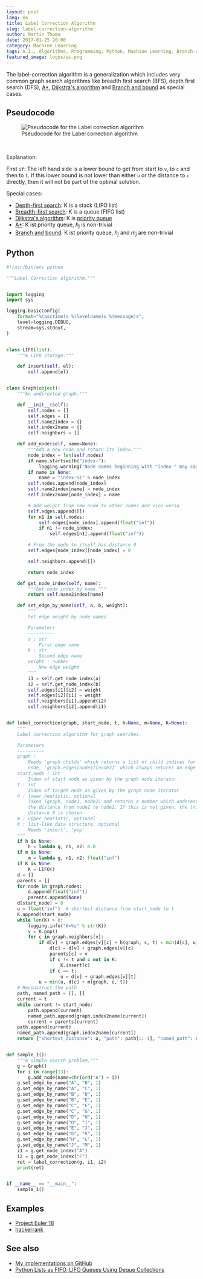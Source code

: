 ```yaml
---
layout: post
lang: en
title: Label Correction Algorithm
slug: label-correction-algorithm
author: Martin Thoma
date: 2017-01-25 20:00
category: Machine Learning
tags: A.I., Algorithms, Programming, Python, Machine Learning, Branch-and-Bound
featured_image: logos/ai.png
---
```

The label-correction algorithm is a generalization which includes very common
graph search algorithms like breadth first search (BFS), depth first search (DFS),
[A\*](https://en.wikipedia.org/wiki/A*_search_algorithm),
[Dijkstra's algorithm](https://en.wikipedia.org/wiki/Dijkstra%27s_algorithm) and
[Branch and bound](https://en.wikipedia.org/wiki/Branch_and_bound) as special cases.


## Pseudocode

<figure class="wp-caption aligncenter img-thumbnail">
    <img src="../images/2016/07/label-correction.png" alt="Pseudocode for the Label correction algorithm" />
    <figcaption class="text-center">Pseudocode for the Label correction algorithm</figcaption>
</figure><br/>

Explanation:

First `if`: The left hand side is a lower bound to get from start to
`v`, to `c` and then to `t`. If this lower bound is not lower than
either `u` or the distance to `c` directly, then it will not be part
of the optimal solution.

Special cases:

* [Depth-first search](https://en.wikipedia.org/wiki/Depth-first_search): K is a stack (LIFO list)
* [Breadth-first search](https://en.wikipedia.org/wiki/Breadth-first_search): K is a queue (FIFO list)
* [Dijkstra's algorithm](https://en.wikipedia.org/wiki/Dijkstra%27s_algorithm): K is [priority queue](https://en.wikipedia.org/wiki/Priority_queue)
* [A\*](https://en.wikipedia.org/wiki/A*_search_algorithm): K ist priority queue, $h_j$ is non-trivial
* [Branch and bound](https://en.wikipedia.org/wiki/Branch_and_bound): K ist priority queue, $h_j$ and $m_j$ are non-trivial


## Python

```python
#!/usr/bin/env python

"""Label Correction algorithm."""


import logging
import sys

logging.basicConfig(
    format="%(asctime)s %(levelname)s %(message)s",
    level=logging.DEBUG,
    stream=sys.stdout,
)


class LIFO(list):
    """A LIFO storage."""

    def insert(self, el):
        self.append(el)


class Graph(object):
    """An undirected graph."""

    def __init__(self):
        self.nodes = []
        self.edges = []
        self.name2index = {}
        self.index2name = {}
        self.neighbors = []

    def add_node(self, name=None):
        """Add a new node and return its index."""
        node_index = len(self.nodes)
        if name.startswith("index-"):
            logging.warning('Node names beginning with "index-" may cause ' "problems.")
        if name is None:
            name = "index-%i" % node_index
        self.nodes.append(node_index)
        self.name2index[name] = node_index
        self.index2name[node_index] = name

        # Add weight from new node to other nodes and vice-versa
        self.edges.append([])
        for n1 in self.nodes:
            self.edges[node_index].append(float("inf"))
            if n1 != node_index:
                self.edges[n1].append(float("inf"))

        # From the node to itself has distance 0
        self.edges[node_index][node_index] = 0

        self.neighbors.append([])

        return node_index

    def get_node_index(self, name):
        """Get node index by name."""
        return self.name2index[name]

    def set_edge_by_name(self, a, b, weight):
        """
        Set edge weight by node names.

        Parameters
        ----------
        a : str
            First edge name
        b : str
            Second edge name
        weight : number
            New edge weight
        """
        i1 = self.get_node_index(a)
        i2 = self.get_node_index(b)
        self.edges[i1][i2] = weight
        self.edges[i2][i1] = weight
        self.neighbors[i1].append(i2)
        self.neighbors[i2].append(i1)


def label_correction(graph, start_node, t, h=None, m=None, K=None):
    """
    Label correction algorithm for graph searches.

    Parameters
    ----------
    graph :
        Needs 'graph.childs' which returns a list of child indices for each
        node, 'graph.edges[node1][node2]' which always returns an edge weight,
    start_node : int
        Index of start node as given by the graph node iterator
    t : int
        Index of target node as given by the graph node iterator
    h : lower_heuristic, optional
        Takes (graph, node1, node2) and returns a number which underestimates
        the distance from node1 to node2. If this is not given, the trivial
        distance 0 is chosen.
    m : upper_heuristic, optional
    K : list-like data structure, optional
        Needs 'insert', 'pop'
    """
    if h is None:
        h = lambda g, n1, n2: 0.0
    if m is None:
        m = lambda g, n1, n2: float("inf")
    if K is None:
        K = LIFO()
    d = []
    parents = []
    for node in graph.nodes:
        d.append(float("inf"))
        parents.append(None)
    d[start_node] = 0
    u = float("inf")  # shortest distance from start_node to t
    K.append(start_node)
    while len(K) > 0:
        logging.info("K=%s" % str(K))
        v = K.pop()
        for c in graph.neighbors[v]:
            if d[v] + graph.edges[v][c] + h(graph, c, t) < min(d[c], u):
                d[c] = d[v] + graph.edges[v][c]
                parents[c] = v
                if c != t and c not in K:
                    K.insert(c)
                if c == t:
                    u = d[v] + graph.edges[v][t]
            u = min(u, d[c] + m(graph, c, t))
    # Reconstruct the path
    path, named_path = [], []
    current = t
    while current != start_node:
        path.append(current)
        named_path.append(graph.index2name[current])
        current = parents[current]
    path.append(current)
    named_path.append(graph.index2name[current])
    return {"shortest_distance": u, "path": path[::-1], "named_path": named_path[::-1]}


def sample_1():
    """A simple search problem."""
    g = Graph()
    for i in range(13):
        g.add_node(name=chr(ord("A") + i))
    g.set_edge_by_name("A", "B", 1)
    g.set_edge_by_name("A", "C", 1)
    g.set_edge_by_name("B", "D", 1)
    g.set_edge_by_name("B", "E", 1)
    g.set_edge_by_name("C", "F", 1)
    g.set_edge_by_name("C", "G", 1)
    g.set_edge_by_name("D", "H", 1)
    g.set_edge_by_name("D", "I", 1)
    g.set_edge_by_name("E", "J", 1)
    g.set_edge_by_name("G", "K", 1)
    g.set_edge_by_name("H", "L", 1)
    g.set_edge_by_name("J", "M", 1)
    i1 = g.get_node_index("A")
    i2 = g.get_node_index("F")
    ret = label_correction(g, i1, i2)
    print(ret)


if __name__ == "__main__":
    sample_1()
```


## Examples

* [Project Euler 18](https://projecteuler.net/problem=18)
* [hackerrank](https://www.hackerrank.com/challenges/pacman-dfs)


## See also

* [My implementations on GitHub](https://github.com/MartinThoma/algorithms/tree/master/label-korrektur-algorithmus)
* [Python Lists as FIFO, LIFO Queues Using Deque Collections](http://www.idiotinside.com/2015/03/01/python-lists-as-fifo-lifo-queues-using-deque-collections/)
